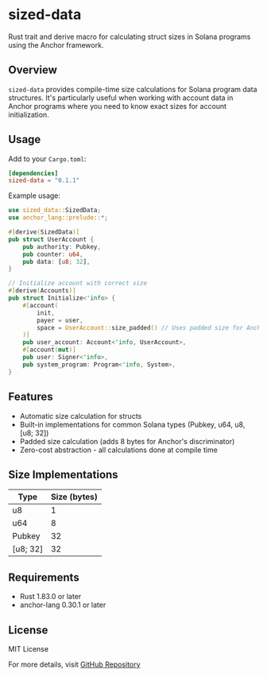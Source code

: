 # sized-data

Rust trait and derive macro for calculating struct sizes in Solana programs using the Anchor framework.

## Overview

`sized-data` provides compile-time size calculations for Solana program data structures. It's particularly useful when working with account data in Anchor programs where you need to know exact sizes for account initialization.

## Usage

Add to your `Cargo.toml`:
```toml
[dependencies]
sized-data = "0.1.1"
```

Example usage:
```rust
use sized_data::SizedData;
use anchor_lang::prelude::*;

#[derive(SizedData)]
pub struct UserAccount {
    pub authority: Pubkey,
    pub counter: u64,
    pub data: [u8; 32],
}

// Initialize account with correct size
#[derive(Accounts)]
pub struct Initialize<'info> {
    #[account(
        init,
        payer = user,
        space = UserAccount::size_padded() // Uses padded size for Anchor
    )]
    pub user_account: Account<'info, UserAccount>,
    #[account(mut)]
    pub user: Signer<'info>,
    pub system_program: Program<'info, System>,
}
```

## Features

- Automatic size calculation for structs
- Built-in implementations for common Solana types (Pubkey, u64, u8, [u8; 32])
- Padded size calculation (adds 8 bytes for Anchor's discriminator)
- Zero-cost abstraction - all calculations done at compile time

## Size Implementations

| Type | Size (bytes) |
|------|-------------|
| u8 | 1 |
| u64 | 8 |
| Pubkey | 32 |
| [u8; 32] | 32 |

## Requirements

- Rust 1.83.0 or later
- anchor-lang 0.30.1 or later

## License

MIT License

For more details, visit [GitHub Repository](https://github.com/simke9445/sized-data)